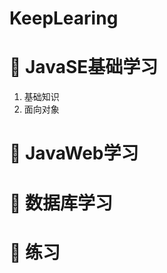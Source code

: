 # KeepLearing
# :watermelon: JavaSE基础学习
1. 基础知识
2. 面向对象
# :watermelon: JavaWeb学习
# :watermelon: 数据库学习
# :watermelon: 练习
